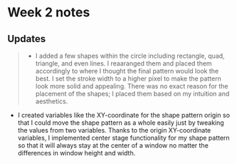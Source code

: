 # Week 2 notes

## Updates

> - I added a few shapes within the circle including rectangle, quad, triangle, and even lines. I reaaranged them and placed them accordingly to where I thought the final pattern would look the best. I set the stroke width to a higher pixel to make the pattern look more solid and appealing. There was no exact reason for the placement of the shapes; I placed them based on my intuition and aesthetics. 
- I created variables like the XY-coordinate for the shape pattern origin so that I could move the shape pattern as a whole easily just by tweaking the values from two variables. Thanks to the origin XY-coordinate variables, I implemented center stage functionality for my shape pattern so that it will always stay at the center of a window no matter the differences in window height and width. 
